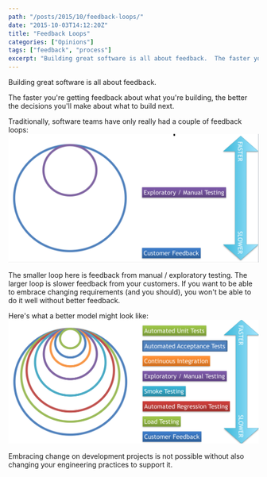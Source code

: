 ```yaml
---
path: "/posts/2015/10/feedback-loops/"
date: "2015-10-03T14:12:20Z"
title: "Feedback Loops"
categories: ["Opinions"]
tags: ["feedback", "process"]
excerpt: "Building great software is all about feedback.  The faster you're getting feedback about what you'r..."
---
```


Building great software is all about feedback.  

The faster you're getting feedback about what you're building, the better the decisions you'll make about what to build next.  

Traditionally, software teams have only really had a couple of feedback loops:
![Types_of_Testing_traditional](03-1.png)

The smaller loop here is feedback from manual / exploratory testing.  The larger loop is slower feedback from your customers.  If you want to be able to embrace changing requirements (and you should), you won't be able to do it well without better feedback.

Here's what a better model might look like:
![Types_of_Testing_rich_feedback](03-2.png)

Embracing change on development projects is not possible without also changing your engineering practices to support it.
